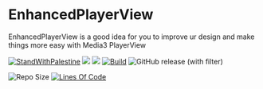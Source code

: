 # EnhancedPlayerView
EnhancedPlayerView is a good idea for you to improve ur design and make things more easy with Media3 PlayerView

[![StandWithPalestine](https://raw.githubusercontent.com/karim-eg/StandWithPalestine/main/assets/palestine_badge.svg)](https://github.com/karim-eg/StandWithPalestine)
[![](https://jitpack.io/v/karim-eg/glide-slider.svg)](https://jitpack.io/#karim-eg/glide-slider)
[![](https://jitci.com/gh/karim-eg/glide-slider/svg)](https://jitci.com/gh/karim-eg/glide-slider)
[![Build](https://github.com/karim-eg/glide-slider/actions/workflows/android.yml/badge.svg)](https://github.com/karim-eg/glide-slider/actions/workflows/android.yml)
![GitHub release (with filter)](https://img.shields.io/github/v/release/karim-eg/glide-slider)

![Repo Size](https://img.shields.io/github/repo-size/3bdelra7man3omr/EnhancedPlayerView)
[![Lines Of Code](https://tokei.rs/b1/github/3bdelra7man3omr/EnhancedPlayerView?category=code)](https://github.com/3bdelra7man3omr/EnhancedPlayerView/)
